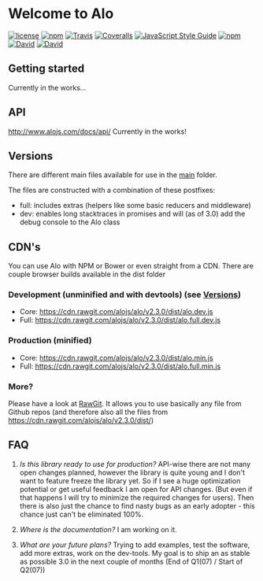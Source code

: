 # Welcome to Alo

[![license](https://img.shields.io/github/license/alojs/alo.svg)](https://github.com/alojs/alo/blob/master/LICENSE)
[![npm](https://img.shields.io/npm/v/alo.svg)](https://www.npmjs.com/package/alo)
[![Travis](https://img.shields.io/travis/alojs/alo.svg)](https://travis-ci.org/alojs/alo)
[![Coveralls](https://img.shields.io/coveralls/alojs/alo.svg)](https://coveralls.io/github/alojs/alo)
[![JavaScript Style Guide](https://img.shields.io/badge/code%20style-standard-brightgreen.svg)](http://standardjs.com/)
[![npm](https://img.shields.io/npm/dm/alo.svg)](https://www.npmjs.com/package/alo)
[![David](https://img.shields.io/david/alojs/alo.svg)](https://github.com/alojs/alo)
[![David](https://img.shields.io/david/dev/alojs/alo.svg)](https://github.com/alojs/alo)

## Getting started
Currently in the works...

## API
http://www.alojs.com/docs/api/ Currently in the works!

## Versions
There are different main files available for use in the [main](https://github.com/alojs/alo/tree/master/main) folder.

The files are constructed with a combination of these postfixes:

* full: includes extras (helpers like some basic reducers and middleware)
* dev: enables long stacktraces in promises and will (as of 3.0) add the debug console to the Alo class

## CDN's
You can use Alo with NPM or Bower or even straight from a CDN. There are couple browser builds available in the dist folder

### Development (unminified and with devtools) (see <a href="#Versions">Versions</a>)

* Core: https://cdn.rawgit.com/alojs/alo/v2.3.0/dist/alo.dev.js
* Full: https://cdn.rawgit.com/alojs/alo/v2.3.0/dist/alo.full.dev.js

### Production (minified)

* Core: https://cdn.rawgit.com/alojs/alo/v2.3.0/dist/alo.min.js
* Full: https://cdn.rawgit.com/alojs/alo/v2.3.0/dist/alo.full.min.js

### More?
Please have a look at [RawGit](https://rawgit.com). It allows you to use basically any file from Github repos (and therefore also all the files from https://cdn.rawgit.com/alojs/alo/v2.3.0/dist/)

## FAQ
1. *Is this library ready to use for production?*
API-wise there are not many open changes planned, however the library is quite young and I don't want to feature freeze the library yet. So if I see a huge optimization potential or get useful feedback I am open for API changes. (But even if that happens I will try to minimize the required changes for users). Then there is also just the chance to find nasty bugs as an early adopter - this chance just can't be eliminated 100%.

2. *Where is the documentation?*
I am working on it.

3. *What are your future plans?*
Trying to add examples, test the software, add more extras, work on the dev-tools. My goal is to ship an as stable as possible 3.0 in the next couple of months (End of Q1(07) / Start of Q2(07))



